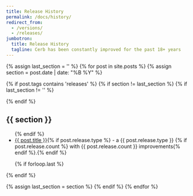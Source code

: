 ```yaml
---
title: Release History
permalink: /docs/history/
redirect_from:
  - /versions/
  - /releases/
jumbotron:
  title: Release History
  tagline: Cerb has been constantly improved for the past 18+ years
---
```


{% assign last_section = '' %}
{% for post in site.posts %}
{% assign section = post.date | date: "%B %Y" %}

{% if post.tags contains 'releases' %}
{% if section != last_section %}
{% if last_section != '' %}
</ul>
{% endif %}

<h2>{{ section }}</h2>

<ul class="blog-post-group">
{% endif %}

<li>
	<a href="{{ post.url }}">{{ post.title }}</a>{% if post.release.type %} - a {{ post.release.type }} {% if post.release.count %} with {{ post.release.count }} improvements{% endif %}.{% endif %}
</li>

{% if forloop.last %}
</ul>
{% endif %}

{% assign last_section = section %}
  {% endif %}
{% endfor %}